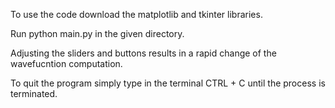 To use the code download the matplotlib and tkinter libraries.

Run python main.py in the given directory.

Adjusting the sliders and buttons results in a rapid change of the wavefucntion computation.

To quit the program simply type in the terminal CTRL + C until the process is terminated.
